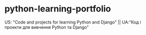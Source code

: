 # python-learning-portfolio
US: "Code and projects for learning Python and Django" || UA:“Код і проекти для вивчення Python та Django”
